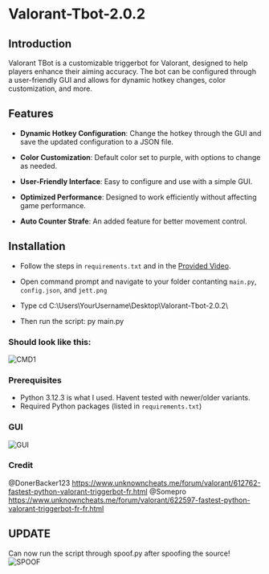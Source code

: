 # Valorant-Tbot-2.0.2


## Introduction

Valorant TBot is a customizable triggerbot for Valorant, designed to help players enhance their aiming accuracy. The bot can be configured through a user-friendly GUI and allows for dynamic hotkey changes, color customization, and more.

## Features

- **Dynamic Hotkey Configuration**: Change the hotkey through the GUI and save the updated configuration to a JSON file.

- **Color Customization**: Default color set to purple, with options to change as needed.

- **User-Friendly Interface**: Easy to configure and use with a simple GUI.

- **Optimized Performance**: Designed to work efficiently without affecting game performance.

- **Auto Counter Strafe**: An added feature for better movement control.

## Installation

- Follow the steps in `requirements.txt` and in the [Provided Video](https://streamable.com/ejcrsw).

- Open command prompt and navigate to your folder contanting `main.py`, `config.json`, and `jett.png`

- Type cd C:\Users\YourUsername\Desktop\Valorant-Tbot-2.0.2\

- Then run the script: py main.py

### Should look like this:
![CMD1](https://i.imgur.com/SAKSriy.gif)

### Prerequisites

- Python 3.12.3 is what I used. Havent tested with newer/older variants.
- Required Python packages (listed in `requirements.txt`)

### GUI 
![GUI](https://i.imgur.com/w8yBkoe.gif)


### Credit

@DonerBacker123 https://www.unknowncheats.me/forum/valorant/612762-fastest-python-valorant-triggerbot-fr.html
@Somepro https://www.unknowncheats.me/forum/valorant/622597-fastest-python-valorant-triggerbot-fr-fr.html


## UPDATE

Can now run the script through spoof.py after spoofing the source!
![SPOOF](https://i.imgur.com/EL4UqrX.gif)
